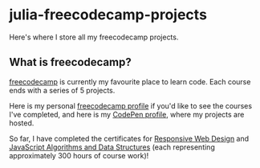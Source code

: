 # julia-freecodecamp-projects
Here's where I store all my freecodecamp projects.

What is freecodecamp?
----
[freecodecamp](https://www.freecodecamp.org/) is currently my favourite place to learn code. Each course ends with a series of 5 projects.

Here is my personal [freecodecamp profile](https://www.freecodecamp.org/huzzahforjulia) if you'd like to see the courses I've completed, and here is my [CodePen profile](https://codepen.io/huzzahforjulia), where my projects are hosted.

So far, I have completed the certificates for [Responsive Web Design](https://www.freecodecamp.org/certification/huzzahforjulia/responsive-web-design) and [JavaScript Algorithms and Data Structures](https://www.freecodecamp.org/certification/huzzahforjulia/javascript-algorithms-and-data-structures) (each representing approximately 300 hours of course work)!
